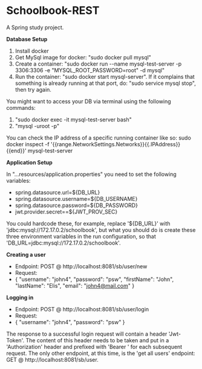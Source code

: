 # Schoolbook-REST
A Spring study project.


**Database Setup** 

1) Install docker
2) Get MySql image for docker: "sudo docker pull mysql"
3) Create a container: "sudo docker run --name mysql-test-server -p 3306:3306 -e "MYSQL_ROOT_PASSWORD=root" -d mysql"
4) Run the container: "sudo docker start mysql-server".
If it complains that something is already running at that port, do: "sudo service mysql stop", then try again.

You might want to access your DB via terminal using the following commands:
1) "sudo docker exec -it mysql-test-server bash"
2) "mysql -uroot -p"

You can check the IP address of a specific running container like so:
sudo docker inspect -f '{{range.NetworkSettings.Networks}}{{.IPAddress}}{{end}}' mysql-test-server

**Application Setup**

In "...resources/application.properties" you need to set the following variables:
* spring.datasource.url=${DB_URL}
* spring.datasource.username=${DB_USERNAME} 
* spring.datasource.password=${DB_PASSWORD}
* jwt.provider.secret==${JWT_PROV_SEC}

You could hardcode these, for example, replace '${DB_URL}' with 'jdbc:mysql://172.17.0.2/schoolbook', but what you 
should do is create these three environment variables in the run configuration,
so that 'DB_URL=jdbc:mysql://172.17.0.2/schoolbook'.

**Creating a user** 

* Endpoint: POST @ http://localhost:8081/sb/user/new
* Request: 
* {
  "username": "john4",
  "password": "psw",
  "firstName": "John",
  "lastName": "Elis",
  "email": "john4@mail.com"
  }

**Logging in** 

* Endpoint: POST @ http://localhost:8081/sb/user/login
* Request:
* {
  "username": "john4",
  "password": "psw"
  }

The response to a successful login request will contain a header 'Jwt-Token'. The content of this header
needs to be taken and put in a 'Authorization' header and prefixed with 'Bearer ' for each subsequent request.
The only other endpoint, at this time, is the 'get all users' endpoint: GET @ http://localhost:8081/sb/user.
